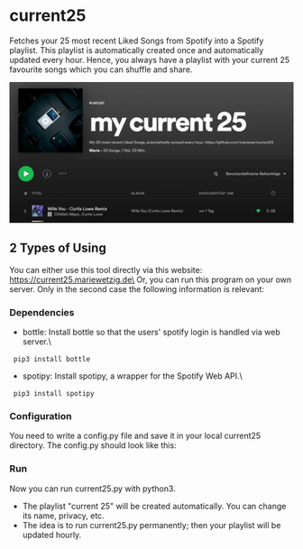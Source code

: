 # current25
Fetches your 25 most recent Liked Songs from Spotify into a Spotify playlist.
This playlist is automatically created once and automatically updated every hour.
Hence, you always have a playlist with your current 25 favourite songs which you can shuffle and share.

![](screenshot.JPG)

## 2 Types of Using
You can either use this tool directly via this website: https://current25.mariewetzig.de\
Or, you can run this program on your own server.
Only in the second case the following information is relevant:

### Dependencies
- bottle: Install bottle so that the users' spotify login is handled via web server.\
 ```
  pip3 install bottle
 ```
- spotipy: Install spotipy, a wrapper for the Spotify Web API.\
 ```
  pip3 install spotipy
 ```
  
### Configuration
You need to write a config.py file and save it in your local current25 directory.
The config.py should look like this:
### Run
Now you can run current25.py with python3.
- The playlist "current 25" will be created automatically. You can change its name, privacy, etc.
- The idea is to run current25.py permanently; then your playlist will be updated hourly.
